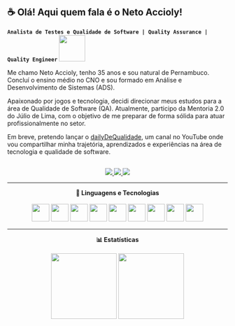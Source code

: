 ## ☕ Olá! Aqui quem fala é o Neto Accioly!
**`Analista de Testes e Qualidade de Software | Quality Assurance | Quality Engineer`**  <img src="https://media0.giphy.com/media/v1.Y2lkPTc5MGI3NjExaHZ1NWNjY2Rjd2JqM3FnaGc1anpuNno5b2JweWk1YnB4cjB0dnQyayZlcD12MV9pbnRlcm5hbF9naWZfYnlfaWQmY3Q9cw/Dv6xy4bREFlQ8fOkjV/giphy.gif" width="60">

Me chamo Neto Accioly, tenho 35 anos e sou natural de Pernambuco. Concluí o ensino médio no CNO e sou formado em Análise e Desenvolvimento de Sistemas (ADS).

Apaixonado por jogos e tecnologia, decidi direcionar meus estudos para a área de Qualidade de Software (QA). Atualmente, participo da Mentoria 2.0 do Júlio de Lima, com o objetivo de me preparar de forma sólida para atuar profissionalmente no setor.

Em breve, pretendo lançar o [dailyDeQualidade](https://www.youtube.com/channel/UCYhLRyJuBLpqvb4hV1wiAbA), um canal no YouTube onde vou compartilhar minha trajetória, aprendizados e experiências na área de tecnologia e qualidade de software.

##

<p align="center">
  <a href="https://www.youtube.com/@netoaccioly?sub_confirmation=1" target="_blank">
    <img src="https://img.shields.io/badge/YouTube-FF0000?style=for-the-badge&logo=youtube&logoColor=white">
  </a>
  <a href="mailto:lindemiraccioly@gmail.com">
    <img src="https://img.shields.io/badge/-Gmail-D14836?style=for-the-badge&logo=gmail&logoColor=white">
  </a>
  <a href="https://www.linkedin.com/in/lindemir-accioly-neto-/" target="_blank">
    <img src="https://img.shields.io/badge/-LinkedIn-0077B5?style=for-the-badge&logo=linkedin&logoColor=white">
  </a>
</p>

---

<p align="center">
  <strong>🤖 Linguagens e Tecnologias</strong><br/><br/>

  <img src="https://cdn.jsdelivr.net/gh/devicons/devicon@latest/icons/vscode/vscode-original-wordmark.svg" width="40px" />
  <img src="https://cdn.jsdelivr.net/gh/devicons/devicon@latest/icons/html5/html5-original.svg" width="40px" />
  <img src="https://cdn.jsdelivr.net/gh/devicons/devicon@latest/icons/css3/css3-original.svg" width="40px" />
  <img src="https://cdn.jsdelivr.net/gh/devicons/devicon@latest/icons/javascript/javascript-original.svg" width="40px" />
  <img src="https://cdn.jsdelivr.net/gh/devicons/devicon@latest/icons/typescript/typescript-original.svg" width="40px" />
  <img src="https://cdn.jsdelivr.net/gh/devicons/devicon@latest/icons/git/git-original.svg" width="40px" />
  <img src="https://cdn.jsdelivr.net/gh/devicons/devicon@latest/icons/mysql/mysql-original.svg" width="40px" />
  <img src="https://cdn.jsdelivr.net/gh/devicons/devicon@latest/icons/postman/postman-original.svg" width="40px" />
  <img src="https://cdn.jsdelivr.net/gh/devicons/devicon@latest/icons/insomnia/insomnia-original.svg" width="40px" />
</p>

---

<p align="center">
  <strong>📊 Estatísticas</strong><br/><br/>
  <img height="150" src="https://github-readme-stats.vercel.app/api?username=Neto-Accioly&show_icons=true&theme=tokyonight&include_all_commits=true&locale=pt-br" />
  <img height="150" src="https://github-readme-stats.vercel.app/api/top-langs/?username=Neto-Accioly&theme=tokyonight&layout=compact&custom_title=Tecnologias&langs_count=9" />
</p>
